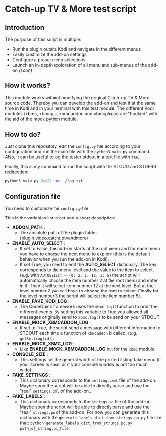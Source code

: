 # Catch-up TV & More test script

## Introduction

The purpose of this script is multiple:

* Run the plugin outsite Kodi and navigate in the different menus
* Easily custimize the add-on settings
* Configure a preset menu selections
* Launch an in-depth exploration of all menu and sub-menus of the add-on *(soon)*


## How it works?

This module works without modifying the original Catch-up TV & More source code. Thereby you can develop the add-on and test it at the same time in Kodi and in your terminal with this test module.
The different Kodi modules (xbmc, xbmcgui, xbmcaddon and xbmcplugin) are "hooked" with the aid of the mock python module.

## How to do?

Just clone this repository, edit the `config.py` file according to your configuration and run the main file with the `python3 main.py` command.
Also, it can be useful to log the tester stdout in a text file with `tee`.

Finally, this is my command to run the script with the STOUD and STDERR redirection:

```bash
python3 main.py 2>&1| tee ./log.txt
```

## Configuration file

You need to customize the `config.py` file.

This is the variables list to set and a short description:

* **ADDON_PATH** :
    * The absolute path of the plugin folder (plugin.video.catchuptvandmore)
* **ENABLE_AUTO_SELECT** :
    * If set to False, the add-on starts at the root menu and for each menu you have to choose the next menu to explore (this is the default behavior when you run the add-on in Kodi).
    * If set True, you need to edit the **AUTO_SELECT** dictionary. The key corresponds to the menu level and the value to the item to select. (e.g. with `AUTOSELECT = {0: 2, 1: 12, 3: 5}` the script will automatically choose the item number 2 at the root menu and enter in it. Then it will select item number 12 at the next level. But at the level number 2 you will have to choose the item to select. Finally for the level number 3 the script will select the item number 5).
* **ENABLE_FAKE_KODI_LOG** :
    * The CodeQuick framework uses the `xbmc.log()`function to print the different events. By setting this variable to True you allowed all messages originally send to `xbmc.log()` to be send on your STDOUT.
* **ENABLE_MOCK_XBMCADDON_LOG** :
    * If set to True, the script send a message with different information to STDOUT each time a function of `xbmcaddon` is called. (e.g. `getSetting(id)`).
* **ENABLE_MOCK_XBMC_LOG** :
	* Like **ENABLE_MOCK_XBMCADDON_LOG** but for the `xbmc` module.
* **CONSOLE_SIZE** :
    * This settings set the general width of the printed listing fake menu (if your screen is small or if your console window is not too much wide).
* **FAKE_SETTINGS** :
	* This dictionary corresponds to the `settings.xml` file of the add-on. Maybe soon the script will be able to directly parse and use the "real" `settings.xml` of the add-on...
* **FAKE_LABELS** :
    * This dictionary corresponds to the `strings.po` file of the add-on. Maybe soon the script will be able to directly parse and use the "real" `strings.po` of the add-on. For now you can generate this dictionary with the `generate_labels_dict_from_strings.po.py` file like that: `python generate_labels_dict_from_strings.po.py path_of_string.po_file`.








